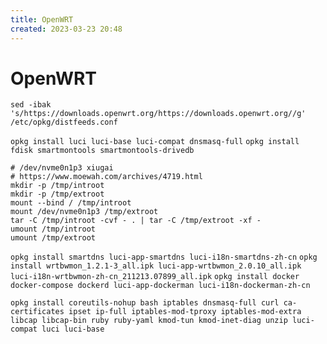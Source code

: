 ```yaml
---
title: OpenWRT
created: 2023-03-23 20:48
---
```


<!-- markdownlint-disable MD025 -->

# OpenWRT

`sed -ibak 's/https://downloads.openwrt.org/https://downloads.openwrt.org//g' /etc/opkg/distfeeds.conf`

`opkg install luci luci-base luci-compat dnsmasq-full`
`opkg install fdisk smartmontools smartmontools-drivedb`

```shell
# /dev/nvme0n1p3 xiugai
# https://www.moewah.com/archives/4719.html
mkdir -p /tmp/introot
mkdir -p /tmp/extroot
mount --bind / /tmp/introot
mount /dev/nvme0n1p3 /tmp/extroot
tar -C /tmp/introot -cvf - . | tar -C /tmp/extroot -xf -
umount /tmp/introot
umount /tmp/extroot
```

`opkg install smartdns luci-app-smartdns luci-i18n-smartdns-zh-cn`
`opkg install wrtbwmon_1.2.1-3_all.ipk luci-app-wrtbwmon_2.0.10_all.ipk luci-i18n-wrtbwmon-zh-cn_211213.07899_all.ipk`
`opkg install docker docker-compose dockerd luci-app-dockerman luci-i18n-dockerman-zh-cn`

```shell
opkg install coreutils-nohup bash iptables dnsmasq-full curl ca-certificates ipset ip-full iptables-mod-tproxy iptables-mod-extra libcap libcap-bin ruby ruby-yaml kmod-tun kmod-inet-diag unzip luci-compat luci luci-base
```
